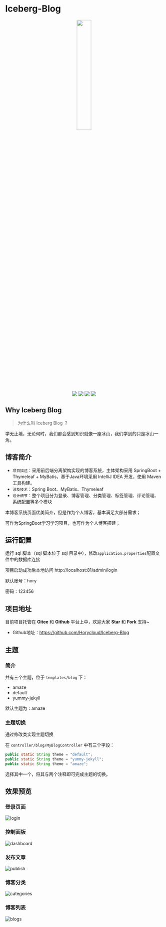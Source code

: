 # Iceberg-Blog

<div align=center><img src="https://tva1.sinaimg.cn/large/008eGmZEly1gmwk5ra4xgj30r80r53za.jpg" width="30%" height="30%"></div>

<div align=center>

[![](https://img.shields.io/badge/JDK-1.8%2B-lightgrey)](https://www.oracle.com/java/technologies/javase-downloads.html)
[![](https://img.shields.io/badge/SpringBoot-2.1.0.RELEASE-brightgreen)](https://spring.io/projects/spring-boot)
[![](https://img.shields.io/badge/MyBatis-1.3.2-orange)](https://mybatis.org/mybatis-3/)
[![](https://img.shields.io/badge/Thymeleaf-3.0.12-success)](https://www.thymeleaf.org/)
</div>



## Why Iceberg Blog

> 为什么叫 Iceberg Blog ？

学无止境，无论何时，我们都会感到知识就像一座冰山，我们学到的只是冰山一角。



## 博客简介

+ `项⽬描述`：采⽤前后端分离架构实现的博客系统，主体架构采用 SpringBoot + Thymeleaf + MyBatis，基于Java环境采用 IntelliJ IDEA 开发，使用 Maven 工具构建。
+ `涉及技术`：Spring Boot、MyBatis、Thymeleaf
+ `设计细节`：整个项⽬分为登录、博客管理、分类管理、标签管理、评论管理、系统配置等多个模块

本博客系统页面优美简介，但是作为个人博客，基本满足大部分需求；

可作为SpringBoot学习学习项目，也可作为个人博客搭建；





## 运行配置

运行 sql 脚本（sql 脚本位于 sql 目录中），修改`application.properties`配置文件中的数据库连接

项目启动成功后本地访问 http://localhost:81/admin/login

默认账号：hory

密码：123456



## 项目地址

目前项目托管在 **Gitee** 和 **Github** 平台上中，欢迎大家 **Star** 和 **Fork** 支持~

- Github地址：https://github.com/Horycloud/Iceberg-Blog



## 主题

### 简介

共有三个主题，位于 `templates/blog` 下：

+ amaze
+ default
+ yummy-jekyll

默认主题为：amaze

### 主题切换

通过修改类实现主题切换

在 `controller/blog/MyBlogController` 中有三个字段：

```java
public static String theme = "default";
public static String theme = "yummy-jekyll";
public static String theme = "amaze";
```

选择其中一个，将其与两个注释即可完成主题的切换。



## 效果预览

### 登录页面

![login](https://tva1.sinaimg.cn/large/008eGmZEly1gmvq52uvxgj31c00u0qbj.jpg)



### 控制面板

![dashboard](https://tva1.sinaimg.cn/large/008eGmZEly1gmvq5z9mexj31c00u0tig.jpg)



### 发布文章

![publish](https://tva1.sinaimg.cn/large/008eGmZEly1gmvq5mzqpij31c00u047i.jpg)



### 博客分类

![categories](https://tva1.sinaimg.cn/large/008eGmZEly1gmvq59sv00j31c00u0dr8.jpg)



### 博客列表

![blogs](https://tva1.sinaimg.cn/large/008eGmZEly1gmvq5f8tddj31c00u0qv8.jpg)





